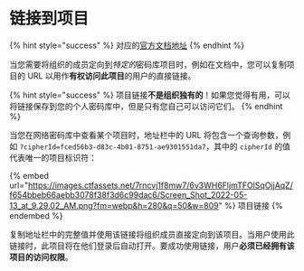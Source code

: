 # 链接到项目

{% hint style="success" %}
对应的[官方文档地址](https://bitwarden.com/help/link-to-an-item/)
{% endhint %}

当您需要将组织的成员定向&#x5230;_&#x7279;定&#x7684;_&#x5BC6;码库项目时，例如在文档中，您可以复制项目的 URL 以用作**有权访问此项目**的用户的直接链接。

{% hint style="success" %}
项目链接**不是组织独有的**！如果您觉得有用，可以将链接保存到您的个人密码库中，但是只有您自己可以访问它们。
{% endhint %}

当您在网络密码库中查看某个项目时，地址栏中的 URL 将包含一个查询参数，例如 `?cipherId=fced56b3-d83c-4b01-8751-ae9301551da7`，其中的 `cipherId` 的值代表唯一的项目标识符：

{% embed url="https://images.ctfassets.net/7rncvj1f8mw7/6v3WH6FljmTFOlSqOjjAqZ/f654bbeb66aebb3078f38f3d6c99dac6/Screen_Shot_2022-05-13_at_9.29.02_AM.png?fm=webp&h=280&q=50&w=809" %}
项目链接
{% endembed %}

复制地址栏中的完整值并使用该链接将组织成员直接定向到该项目。当用户使用此链接时，此项目将在他们登录后自动打开。要成功使用链接，用户**必须已经拥有该项目的访问权限**。
